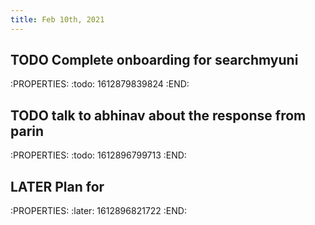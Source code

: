 ```yaml
---
title: Feb 10th, 2021
---
```


## TODO Complete onboarding for searchmyuni
:PROPERTIES:
:todo: 1612879839824
:END:
## TODO talk to abhinav about the response from parin
:PROPERTIES:
:todo: 1612896799713
:END:
## LATER Plan for 
:PROPERTIES:
:later: 1612896821722
:END:
